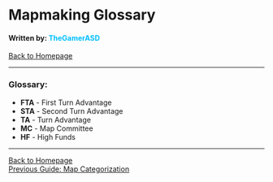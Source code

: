 # Mapmaking Glossary
#### Written by: <span style="color:deepskyblue">TheGamerASD</span>
[Back to Homepage](..\index.html#content)

___

### Glossary:
- **FTA** - First Turn Advantage
- **STA** - Second Turn Advantage
- **TA** - Turn Advantage
- **MC** - Map Committee
- **HF** - High Funds

___

[Back to Homepage](..\index.html#content)<br>
[Previous Guide: Map Categorization](map_categorization.md#content)